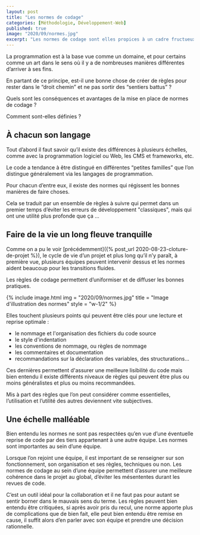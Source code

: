 ```yaml
---
layout: post
title: "Les normes de codage"
categories: [Méthodologie, Développement-Web]
published: true
image: "2020/09/normes.jpg"
excerpt: "Les normes de codage sont elles propices à un cadre fructueux ou engendre plutôt des barrières digne des barreaux d'une prison ? Des règles parmis ses normes ?"
---
```

La programmation est à la base vue comme un domaine, et pour certains comme un art dans le sens où il y a de nombreuses manières différentes d’arriver à ses fins. 

En partant de ce principe, est-il une bonne chose de créer de règles pour rester dans le “droit chemin” et ne pas sortir des “sentiers battus” ? 

Quels sont les conséquences et avantages de la mise en place de normes de codage ?

Comment sont-elles définies ? 

## À chacun son langage

Tout d’abord il faut savoir qu’il existe des différences à plusieurs échelles, comme avec la programmation logiciel ou Web, les CMS et frameworks, etc.

Le code a tendance à être distingué en différentes “petites familles” que l’on distingue généralement via les langages de programmation. 

Pour chacun d’entre eux, il existe des normes qui régissent les bonnes manières de faire choses. 

Cela se traduit par un ensemble de règles à suivre qui permet dans un premier temps d’éviter les erreurs de développement "classiques", mais qui ont une utilité plus profonde que ça ...

## Faire de la vie un long fleuve tranquille

Comme on a pu le voir [précédemment]({% post_url 2020-08-23-cloture-de-projet %}), le cycle de vie d’un projet et plus long qu’il n’y paraît, à première vue, plusieurs équipes peuvent intervenir dessus et les normes aident beaucoup pour les transitions fluides. 

Les règles de codage permettent d’uniformiser et de diffuser les bonnes pratiques. 

{% include image.html img = "2020/09/normes.jpg" title = "Image d'illustration des normes" style = "w-1/2" %}

Elles touchent plusieurs points qui peuvent être clés pour une lecture et reprise optimale :
* le nommage et l'organisation des fichiers du code source
* le style d'indentation
* les conventions de nommage, ou règles de nommage
* les commentaires et documentation
* recommandations sur la déclaration des variables, des structurations…

Ces dernières permettent d'assurer une meilleure lisibilité du code mais bien entendu il existe différents niveaux de règles qui peuvent être plus ou moins généralistes et plus ou moins recommandées. 

Mis à part des règles que l’on peut considérer comme essentielles, l’utilisation et l’utilité des autres deviennent vite subjectives. 

## Une échelle malléable 

Bien entendu les normes ne sont pas respectées qu’en vue d’une éventuelle reprise de code par des tiers appartenant à une autre équipe. Les normes sont importantes au sein d’une équipe.

Lorsque l’on rejoint une équipe, il est important de se renseigner sur son fonctionnement, son organisation et ses règles, techniques ou non. Les normes de codage au sein d’une équipe permettent d’assurer une meilleure cohérence dans le projet au global, d’éviter les mésententes durant les revues de code. 

C’est un outil idéal pour la collaboration et il ne faut pas pour autant se sentir borner dans le mauvais sens du terme. Les règles peuvent bien entendu être critiquées, si après avoir pris du recul, une norme apporte plus de complications que de bien fait, elle peut bien entendu être remise en cause, il suffit alors d’en parler avec son équipe et prendre une décision rationnelle. 

